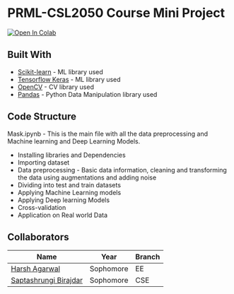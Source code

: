 # PRML-CSL2050 Course Mini Project
[![Open In Colab](https://colab.research.google.com/assets/colab-badge.svg)](https://colab.research.google.com/github/harsh-ux/PRML-Mini_Project/blob/main/mask.ipynb)

## Built With
* [Scikit-learn](https://scikit-learn.org/stable/) - ML library used
* [Tensorflow Keras](https://www.tensorflow.org/guide/keras/sequential_model) - ML library used
* [OpenCV](https://opencv.org/) - CV library used
* [Pandas](https://pandas.pydata.org/) - Python Data Manipulation library used

## Code Structure 
Mask.ipynb - This is the main file with all the data preprocessing and Machine learning and Deep Learning Models.
  - Installing libraries and Dependencies
  - Importing dataset
  - Data preprocessing - Basic data information, cleaning and transforming the data using augmentations and adding noise
  - Dividing into test and train datasets
  - Applying Machine Learning models
  - Applying Deep learning Models
  - Cross-validation
  - Application on Real world Data

## Collaborators
|Name|Year|Branch|
|--|--|--|
|[Harsh Agarwal](https://github.com/harsh-ux)|Sophomore|EE|
|[Saptashrungi Birajdar](https://github.com/Saptashrungi)|Sophomore|CSE|

